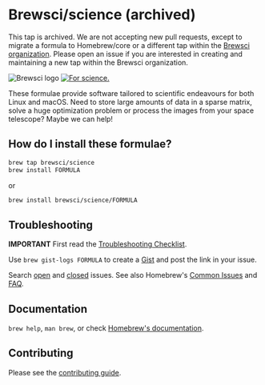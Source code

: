 # Brewsci/science (archived)

This tap is archived. We are not accepting new pull requests, except to migrate a formula to Homebrew/core or a different tap within the [Brewsci organization](https://github.com/brewsci). Please open an issue if you are interested in creating and maintaining a new tap within the Brewsci organization.

![Brewsci logo](https://raw.githubusercontent.com/brewsci/homebrew-science/master/.github/brewsci-256x256.png)
[![For science.](https://i.imgur.com/Bswp1.png)](https://xkcd.com/585)

These formulae provide software tailored to scientific endeavours for both Linux and macOS. Need to store large amounts of data in a sparse matrix, solve a huge optimization problem or process the images from your space telescope? Maybe we can help!

## How do I install these formulae?

```sh
brew tap brewsci/science
brew install FORMULA
```

or

```sh
brew install brewsci/science/FORMULA
```

## Troubleshooting

**IMPORTANT** First read the [Troubleshooting Checklist](https://docs.brew.sh/Troubleshooting.html).

Use `brew gist-logs FORMULA` to create a [Gist](https://gist.github.com/) and post the link in your issue.

Search [open](https://github.com/brewsci/homebrew-science/issues?state=open) and [closed](https://github.com/brewsci/homebrew-science/issues?state=closed) issues. See also Homebrew's [Common Issues](https://docs.brew.sh/Common-Issues.html) and [FAQ](https://docs.brew.sh/FAQ.html).

## Documentation

`brew help`, `man brew`, or check [Homebrew's documentation](https://github.com/Homebrew/brew/blob/master/docs/README.md).

## Contributing

Please see the [contributing guide](https://github.com/brewsci/homebrew-science/blob/master/.github/CONTRIBUTING.md).

